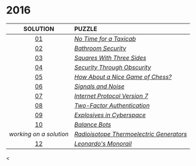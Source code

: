 # 2016

|        SOLUTION         | PUZZLE                                                                           |
|:-----------------------:|:---------------------------------------------------------------------------------|
|      [01](01.php)       | *[No Time for a Taxicab](https://adventofcode.com/2016/day/1)*                   |
|      [02](02.php)       | *[Bathroom Security](https://adventofcode.com/2016/day/2)*                       |
|      [03](03.php)       | *[Squares With Three Sides](https://adventofcode.com/2016/day/3)*                |
|      [04](04.php)       | *[Security Through Obscurity](https://adventofcode.com/2016/day/4)*              |
|      [05](05.php)       | *[How About a Nice Game of Chess?](https://adventofcode.com/2016/day/5)*         |
|      [06](06.php)       | *[Signals and Noise](https://adventofcode.com/2016/day/6)*                       |
|      [07](07.php)       | *[Internet Protocol Version 7](https://adventofcode.com/2016/day/7)*             |
|      [08](08.php)       | *[Two-Factor Authentication](https://adventofcode.com/2016/day/8)*               |
|      [09](09.php)       | *[Explosives in Cyberspace](https://adventofcode.com/2016/day/9)*                |
|      [10](10.php)       | *[Balance Bots](https://adventofcode.com/2016/day/10)*                           |
| *working on a solution* | *[Radioisotope Thermoelectric Generators](https://adventofcode.com/2016/day/11)* |
|      [12](12.php)       | *[Leonardo's Monorail](https://adventofcode.com/2016/day/12)*                    |
<